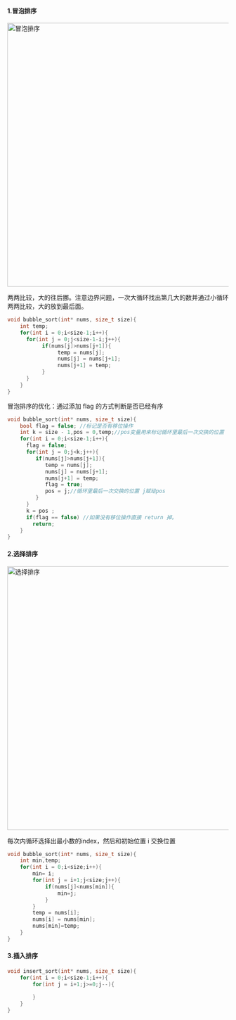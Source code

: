 #### 1.冒泡排序

<img width="600" alt="冒泡排序" src="https://user-images.githubusercontent.com/17560388/142357388-056ad6c4-2c41-49e7-8624-2a1dfaf33a6a.gif">

两两比较，大的往后挪。注意边界问题，一次大循环找出第几大的数并通过小循环两两比较，大的放到最后面。
```C++
void bubble_sort(int* nums, size_t size){
    int temp;
    for(int i = 0;i<size-1;i++){
      for(int j = 0;j<size-1-i;j++){
           if(nums[j]>nums[j+1]){
                temp = nums[j];
                nums[j] = nums[j+1];
                nums[j+1] = temp;
           } 
      }
    }
} 
```
冒泡排序的优化：通过添加 flag 的方式判断是否已经有序
```C++
void bubble_sort(int* nums, size_t size){
    bool flag = false; //标记是否有移位操作
    int k = size - 1,pos = 0,temp;//pos变量用来标记循环里最后一次交换的位置 
    for(int i = 0;i<size-1;i++){
      flag = false;
      for(int j = 0;j<k;j++){
         if(nums[j]>nums[j+1]){
            temp = nums[j];
            nums[j] = nums[j+1];
            nums[j+1] = temp;
            flag = true;
            pos = j;//循环里最后一次交换的位置 j赋给pos
         } 
      }
      k = pos ; 
      if(flag == false) //如果没有移位操作直接 return 掉。
        return;
    }
} 
```

#### 2.选择排序

<img width="600" alt="选择排序" src="https://user-images.githubusercontent.com/17560388/142581317-f995f195-d6da-418d-a367-c028036cab76.gif">

每次内循环选择出最小数的index，然后和初始位置 i 交换位置

```C++
void bubble_sort(int* nums, size_t size){
    int min,temp;
    for(int i = 0;i<size;i++){
        min= i;
        for(int j = i+1;j<size;j++){
            if(nums[j]<nums[min]){
                min=j;
            }
        }
        temp = nums[i];
        nums[i] = nums[min];
        nums[min]=temp;
    }
}  
```

#### 3.插入排序
```C++
void insert_sort(int* nums, size_t size){
    for(int i = 0;i<size-1;i++){
        for(int j = i+1;j>=0;j--){
            
        }
    }
}
```




